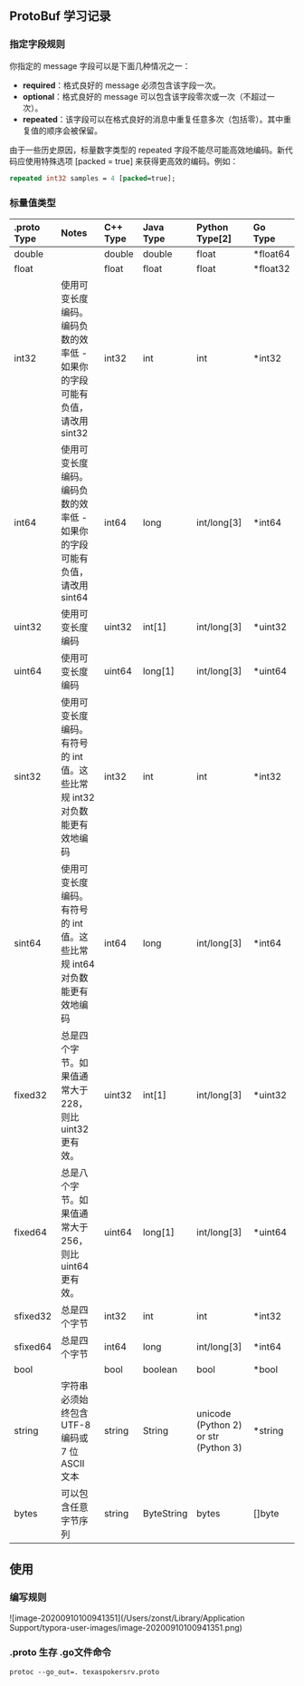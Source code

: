 ## ProtoBuf 学习记录

### 指定字段规则

你指定的 message 字段可以是下面几种情况之一：

- **required**：格式良好的 message 必须包含该字段一次。
- **optional**：格式良好的 message 可以包含该字段零次或一次（不超过一次）。
- **repeated**：该字段可以在格式良好的消息中重复任意多次（包括零）。其中重复值的顺序会被保留。

由于一些历史原因，标量数字类型的 repeated 字段不能尽可能高效地编码。新代码应使用特殊选项 [packed = true] 来获得更高效的编码。例如：

```protobuf
repeated int32 samples = 4 [packed=true];
```



### 标量值类型

| .proto Type | Notes                                                        | C++ Type | Java Type  | Python Type[2]                       | Go Type  |
| :---------- | :----------------------------------------------------------- | :------- | :--------- | :----------------------------------- | :------- |
| double      |                                                              | double   | double     | float                                | *float64 |
| float       |                                                              | float    | float      | float                                | *float32 |
| int32       | 使用可变长度编码。编码负数的效率低 - 如果你的字段可能有负值，请改用 sint32 | int32    | int        | int                                  | *int32   |
| int64       | 使用可变长度编码。编码负数的效率低 - 如果你的字段可能有负值，请改用 sint64 | int64    | long       | int/long[3]                          | *int64   |
| uint32      | 使用可变长度编码                                             | uint32   | int[1]     | int/long[3]                          | *uint32  |
| uint64      | 使用可变长度编码                                             | uint64   | long[1]    | int/long[3]                          | *uint64  |
| sint32      | 使用可变长度编码。有符号的 int 值。这些比常规 int32 对负数能更有效地编码 | int32    | int        | int                                  | *int32   |
| sint64      | 使用可变长度编码。有符号的 int 值。这些比常规 int64 对负数能更有效地编码 | int64    | long       | int/long[3]                          | *int64   |
| fixed32     | 总是四个字节。如果值通常大于 228，则比 uint32 更有效。       | uint32   | int[1]     | int/long[3]                          | *uint32  |
| fixed64     | 总是八个字节。如果值通常大于 256，则比 uint64 更有效。       | uint64   | long[1]    | int/long[3]                          | *uint64  |
| sfixed32    | 总是四个字节                                                 | int32    | int        | int                                  | *int32   |
| sfixed64    | 总是四个字节                                                 | int64    | long       | int/long[3]                          | *int64   |
| bool        |                                                              | bool     | boolean    | bool                                 | *bool    |
| string      | 字符串必须始终包含 UTF-8 编码或 7 位 ASCII 文本              | string   | String     | unicode (Python 2) or str (Python 3) | *string  |
| bytes       | 可以包含任意字节序列                                         | string   | ByteString | bytes                                | []byte   |







## 使用

### 编写规则

![image-20200910100941351](/Users/zonst/Library/Application Support/typora-user-images/image-20200910100941351.png)



### .proto 生存 .go文件命令

`protoc --go_out=. texaspokersrv.proto    `







